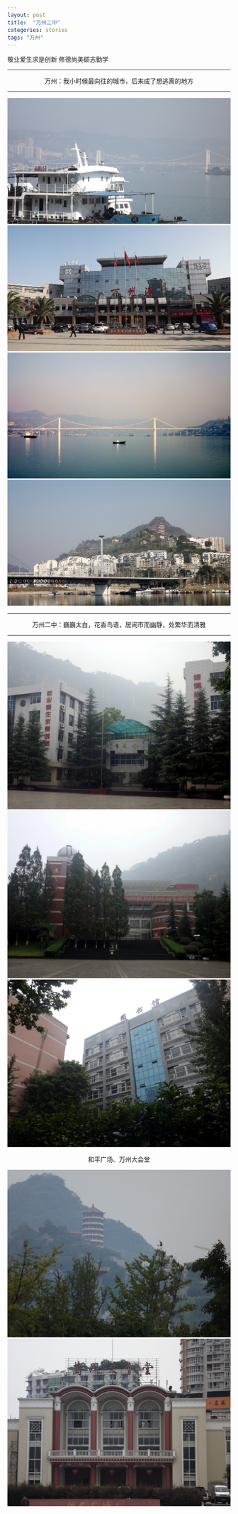 ```yaml
---
layout: post
title:  "万州二中"
categories: stories
tags: "万州"
---
```


<span class="post__tag--blue">敬业爱生求是创新</span>
<span class="post__tag">修德尚美砺志勤学</span>

------


<p align="center">万州：我小时候最向往的城市，后来成了想逃离的地方</p>

------


<center>
        <img src="/images/wanzhou/00_zpstczubfyx.jpg">
        <img src="/images/wanzhou/02_zpsxxnmgskf.jpg">
        <img src="/images/wanzhou/03_zps53at8spi.jpg">
        <img src="/images/wanzhou/04_zpsa8zyqq0a.jpg">        
</center>





------

<p align="center">万州二中：巍巍太白，花香鸟语，居闹市而幽静，处繁华而清雅</p>

------



<center>
        <img src="/images/wanzhou/05_zps2czeze2m.jpg">
        <img src="/images/wanzhou/06_zpsn72dc2qh.jpg">
        <img src="/images/wanzhou/07_zpsizivnobz.jpg">
		<p>和平广场、万州大会堂</p>
        <img src="/images/wanzhou/08_zpsxg9wxdyo.jpg">
        <img src="/images/wanzhou/09_zpsqztutyco.jpg">
</center>




